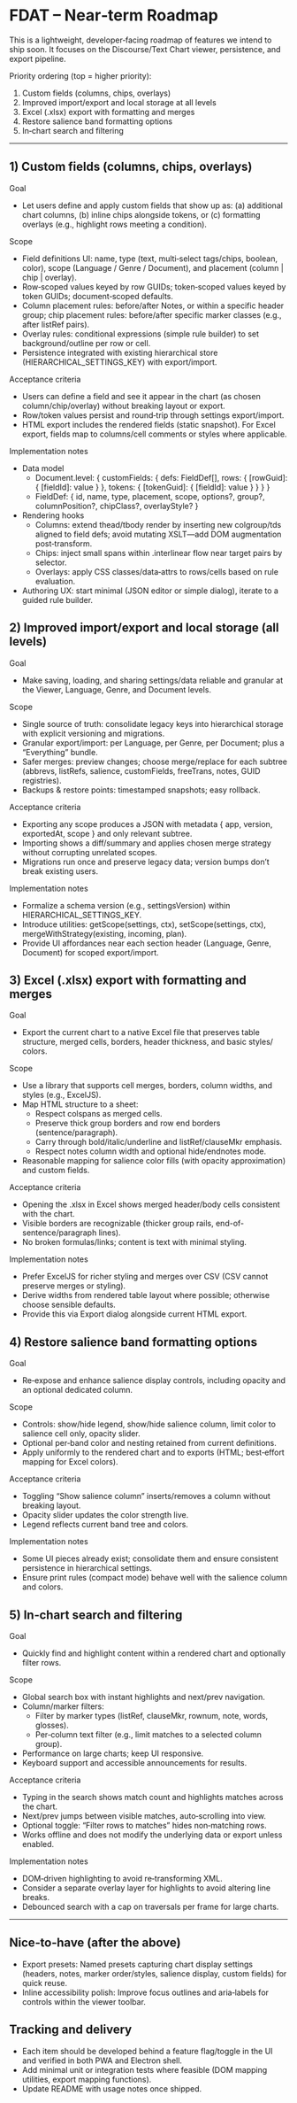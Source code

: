 # FDAT – Near‑term Roadmap

This is a lightweight, developer‑facing roadmap of features we intend to ship soon. It focuses on the Discourse/Text Chart viewer, persistence, and export pipeline.

Priority ordering (top = higher priority):
1) Custom fields (columns, chips, overlays)
2) Improved import/export and local storage at all levels
3) Excel (.xlsx) export with formatting and merges
4) Restore salience band formatting options
5) In‑chart search and filtering

---

## 1) Custom fields (columns, chips, overlays)

Goal
- Let users define and apply custom fields that show up as: (a) additional chart columns, (b) inline chips alongside tokens, or (c) formatting overlays (e.g., highlight rows meeting a condition).

Scope
- Field definitions UI: name, type (text, multi‑select tags/chips, boolean, color), scope (Language / Genre / Document), and placement (column | chip | overlay).
- Row‑scoped values keyed by row GUIDs; token‑scoped values keyed by token GUIDs; document‑scoped defaults.
- Column placement rules: before/after Notes, or within a specific header group; chip placement rules: before/after specific marker classes (e.g., after listRef pairs).
- Overlay rules: conditional expressions (simple rule builder) to set background/outline per row or cell.
- Persistence integrated with existing hierarchical store (HIERARCHICAL_SETTINGS_KEY) with export/import.

Acceptance criteria
- Users can define a field and see it appear in the chart (as chosen column/chip/overlay) without breaking layout or export.
- Row/token values persist and round‑trip through settings export/import.
- HTML export includes the rendered fields (static snapshot). For Excel export, fields map to columns/cell comments or styles where applicable.

Implementation notes
- Data model
  - Document.level: { customFields: { defs: FieldDef[], rows: { [rowGuid]: { [fieldId]: value } }, tokens: { [tokenGuid]: { [fieldId]: value } } } }
  - FieldDef: { id, name, type, placement, scope, options?, group?, columnPosition?, chipClass?, overlayStyle? }
- Rendering hooks
  - Columns: extend thead/tbody render by inserting new colgroup/tds aligned to field defs; avoid mutating XSLT—add DOM augmentation post‑transform.
  - Chips: inject small spans within .interlinear flow near target pairs by selector.
  - Overlays: apply CSS classes/data‑attrs to rows/cells based on rule evaluation.
- Authoring UX: start minimal (JSON editor or simple dialog), iterate to a guided rule builder.

## 2) Improved import/export and local storage (all levels)

Goal
- Make saving, loading, and sharing settings/data reliable and granular at the Viewer, Language, Genre, and Document levels.

Scope
- Single source of truth: consolidate legacy keys into hierarchical storage with explicit versioning and migrations.
- Granular export/import: per Language, per Genre, per Document; plus a “Everything” bundle.
- Safer merges: preview changes; choose merge/replace for each subtree (abbrevs, listRefs, salience, customFields, freeTrans, notes, GUID registries).
- Backups & restore points: timestamped snapshots; easy rollback.

Acceptance criteria
- Exporting any scope produces a JSON with metadata { app, version, exportedAt, scope } and only relevant subtree.
- Importing shows a diff/summary and applies chosen merge strategy without corrupting unrelated scopes.
- Migrations run once and preserve legacy data; version bumps don’t break existing users.

Implementation notes
- Formalize a schema version (e.g., settingsVersion) within HIERARCHICAL_SETTINGS_KEY.
- Introduce utilities: getScope(settings, ctx), setScope(settings, ctx), mergeWithStrategy(existing, incoming, plan).
- Provide UI affordances near each section header (Language, Genre, Document) for scoped export/import.

## 3) Excel (.xlsx) export with formatting and merges

Goal
- Export the current chart to a native Excel file that preserves table structure, merged cells, borders, header thickness, and basic styles/ colors.

Scope
- Use a library that supports cell merges, borders, column widths, and styles (e.g., ExcelJS).
- Map HTML structure to a sheet:
  - Respect colspans as merged cells.
  - Preserve thick group borders and row end borders (sentence/paragraph).
  - Carry through bold/italic/underline and listRef/clauseMkr emphasis.
  - Respect notes column width and optional hide/endnotes mode.
- Reasonable mapping for salience color fills (with opacity approximation) and custom fields.

Acceptance criteria
- Opening the .xlsx in Excel shows merged header/body cells consistent with the chart.
- Visible borders are recognizable (thicker group rails, end-of-sentence/paragraph lines).
- No broken formulas/links; content is text with minimal styling.

Implementation notes
- Prefer ExcelJS for richer styling and merges over CSV (CSV cannot preserve merges or styling).
- Derive widths from rendered table layout where possible; otherwise choose sensible defaults.
- Provide this via Export dialog alongside current HTML export.

## 4) Restore salience band formatting options

Goal
- Re‑expose and enhance salience display controls, including opacity and an optional dedicated column.

Scope
- Controls: show/hide legend, show/hide salience column, limit color to salience cell only, opacity slider.
- Optional per‑band color and nesting retained from current definitions.
- Apply uniformly to the rendered chart and to exports (HTML; best‑effort mapping for Excel colors).

Acceptance criteria
- Toggling “Show salience column” inserts/removes a column without breaking layout.
- Opacity slider updates the color strength live.
- Legend reflects current band tree and colors.

Implementation notes
- Some UI pieces already exist; consolidate them and ensure consistent persistence in hierarchical settings.
- Ensure print rules (compact mode) behave well with the salience column and colors.

## 5) In‑chart search and filtering

Goal
- Quickly find and highlight content within a rendered chart and optionally filter rows.

Scope
- Global search box with instant highlights and next/prev navigation.
- Column/marker filters:
  - Filter by marker types (listRef, clauseMkr, rownum, note, words, glosses).
  - Per‑column text filter (e.g., limit matches to a selected column group).
- Performance on large charts; keep UI responsive.
- Keyboard support and accessible announcements for results.

Acceptance criteria
- Typing in the search shows match count and highlights matches across the chart.
- Next/prev jumps between visible matches, auto‑scrolling into view.
- Optional toggle: “Filter rows to matches” hides non‑matching rows.
- Works offline and does not modify the underlying data or export unless enabled.

Implementation notes
- DOM‑driven highlighting to avoid re‑transforming XML.
- Consider a separate overlay layer for highlights to avoid altering line breaks.
- Debounced search with a cap on traversals per frame for large charts.

---

## Nice‑to‑have (after the above)

- Export presets: Named presets capturing chart display settings (headers, notes, marker order/styles, salience display, custom fields) for quick reuse.
- Inline accessibility polish: Improve focus outlines and aria‑labels for controls within the viewer toolbar.

## Tracking and delivery

- Each item should be developed behind a feature flag/toggle in the UI and verified in both PWA and Electron shell.
- Add minimal unit or integration tests where feasible (DOM mapping utilities, export mapping functions).
- Update README with usage notes once shipped.
